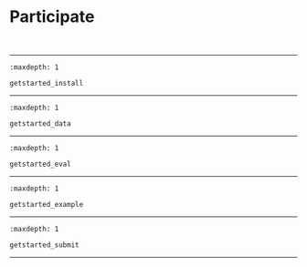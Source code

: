 # Participate


<span> </br> </span>

--- 


```{toctree}
:maxdepth: 1

getstarted_install
```

--- 


```{toctree}
:maxdepth: 1

getstarted_data
```

--- 


```{toctree}
:maxdepth: 1

getstarted_eval
```

--- 


```{toctree}
:maxdepth: 1

getstarted_example
```

--- 


```{toctree}
:maxdepth: 1

getstarted_submit
```

--- 

<span> </br> </span>
